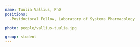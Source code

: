 ```yaml
---
name: Tuulia Vallius, PhD
positions:
  -Postdoctoral Fellow, Laboratory of Systems Pharmacology

photo: people/vallius-tuulia.jpg

group: student
---
```

